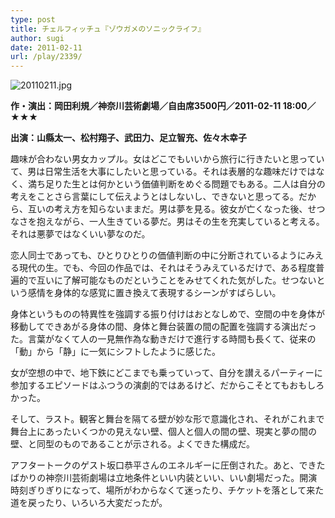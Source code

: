 ```yaml
---
type: post
title: チェルフィッチュ『ゾウガメのソニックライフ』
author: sugi
date: 2011-02-11
url: /play/2339/
---
```

<img alt="20110211.jpg" src="/images/play/20110211.jpg" class="alignleft" />

**作・演出：岡田利規／神奈川芸術劇場／自由席3500円／2011-02-11 18:00／★★★**

**出演：山縣太一、松村翔子、武田力、足立智充、佐々木幸子**

趣味が合わない男女カップル。女はどこでもいいから旅行に行きたいと思っていて、男は日常生活を大事にしたいと思っている。それは表層的な趣味だけではなく、満ち足りた生とは何かという価値判断をめぐる問題でもある。二人は自分の考えをことさら言葉にして伝えようとはしないし、できないと思ってる。だから、互いの考え方を知らないままだ。男は夢を見る。彼女が亡くなった後、せつなさを抱えながら、一人生きている夢だ。男はその生を充実していると考える。それは悪夢ではなくいい夢なのだ。

恋人同士であっても、ひとりひとりの価値判断の中に分断されているようにみえる現代の生。でも、今回の作品では、それはそうみえているだけで、ある程度普遍的で互いに了解可能なものだということをみせてくれた気がした。せつないという感情を身体的な感覚に置き換えて表現するシーンがすばらしい。

身体というものの特異性を強調する振り付けはおとなしめで、空間の中を身体が移動してできあがる身体の間、身体と舞台装置の間の配置を強調する演出だった。言葉がなくて人の一見無作為な動きだけで進行する時間も長くて、従来の「動」から「静」に一気にシフトしたように感じた。

女が空想の中で、地下鉄にどこまでも乗っていって、自分を讃えるパーティーに参加するエピソードはふつうの演劇的ではあるけど、だからこそとてもおもしろかった。

そして、ラスト。観客と舞台を隔てる壁が妙な形で意識化され、それがこれまで舞台上にあったいくつかの見えない壁、個人と個人の間の壁、現実と夢の間の壁、と同型のものであることが示される。よくできた構成だ。

アフタートークのゲスト坂口恭平さんのエネルギーに圧倒された。あと、できたばかりの神奈川芸術劇場は立地条件といい内装といい、いい劇場だった。開演時刻ぎりぎりになって、場所がわからなくて迷ったり、チケットを落として来た道を戻ったり、いろいろ大変だったが。

